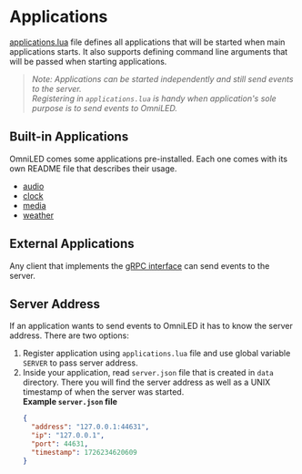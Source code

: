 # Applications

[applications.lua](../config/applications.lua) file defines all applications that will be started when main applications
starts. It also supports defining command line arguments that will be passed when starting applications.

> _Note: Applications can be started independently and still send events to the server.  
Registering in `applications.lua` is handy when application's sole purpose is to send events to OmniLED._

## Built-in Applications

OmniLED comes some applications pre-installed. Each one comes with its own README file that describes their
usage.

- [audio](../oled-applications/audio/README.md)
- [clock](../oled-applications/clock/README.md)
- [media](../oled-applications/media/README.md)
- [weather](../oled-applications/weather/README.md)

## External Applications

Any client that implements the [gRPC interface](../oled-api/proto/plugin.proto) can send events to the server.

## Server Address

If an application wants to send events to OmniLED it has to know the server address. There are two options:

1. Register application using `applications.lua` file and use global variable `SERVER` to pass server address.
2. Inside your application, read `server.json` file that is created in `data` directory. There you will find the server
   address as well as a UNIX timestamp of when the server was started.  
   **Example `server.json` file**
    ```json
    {
      "address": "127.0.0.1:44631",
      "ip": "127.0.0.1",
      "port": 44631,
      "timestamp": 1726234620609
    }
    ```
